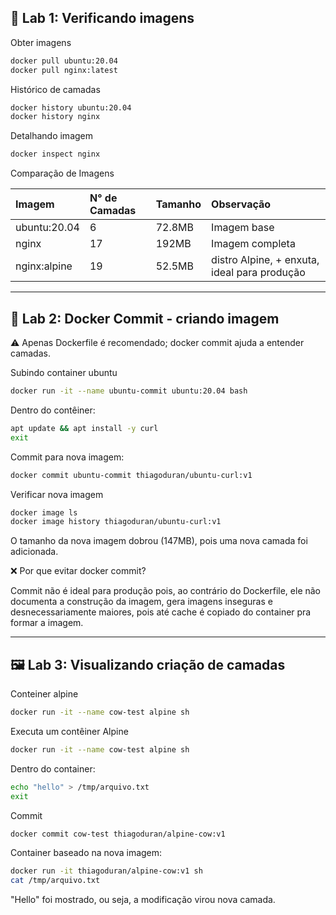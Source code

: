 ## 🔬 Lab 1: Verificando imagens

Obter imagens

```bash
docker pull ubuntu:20.04
docker pull nginx:latest
```

Histórico de camadas

```bash
docker history ubuntu:20.04
docker history nginx
```

Detalhando imagem
```bash
docker inspect nginx
```

Comparação de Imagens

| Imagem | N° de Camadas | Tamanho | Observação |
| :--- | :--- | :--- | :--- |
| ubuntu:20.04 | 6 | 72.8MB | Imagem base |
| nginx | 17 | 192MB | Imagem completa |
| nginx:alpine | 19 | 52.5MB | distro Alpine, + enxuta, ideal para produção |

---

## 🧪 Lab 2: Docker Commit - criando imagem

⚠️ Apenas Dockerfile é recomendado; docker commit ajuda a entender camadas.

Subindo container ubuntu
```bash
docker run -it --name ubuntu-commit ubuntu:20.04 bash
```

Dentro do contêiner:
```bash
apt update && apt install -y curl
exit
```

Commit para nova imagem:
```bash
docker commit ubuntu-commit thiagoduran/ubuntu-curl:v1
```

Verificar nova imagem
```bash
docker image ls
docker image history thiagoduran/ubuntu-curl:v1
```

O tamanho da nova imagem dobrou (147MB), pois uma nova camada foi adicionada.


❌ Por que evitar docker commit?

Commit não é ideal para produção pois, ao contrário do Dockerfile, ele não documenta a construção da imagem, gera imagens inseguras e desnecessariamente maiores, pois até cache é copiado do container pra formar a imagem.

---

## 🖼️ Lab 3: Visualizando criação de camadas

Conteiner alpine
```bash
docker run -it --name cow-test alpine sh
```

Executa um contêiner Alpine
```bash
docker run -it --name cow-test alpine sh
```

Dentro do container:
```bash
echo "hello" > /tmp/arquivo.txt
exit
```

Commit
```bash
docker commit cow-test thiagoduran/alpine-cow:v1
```

Container baseado na nova imagem:
```bash
docker run -it thiagoduran/alpine-cow:v1 sh
cat /tmp/arquivo.txt
```

"Hello" foi mostrado, ou seja, a modificação virou nova camada.